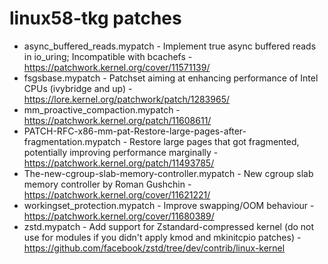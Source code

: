 # linux58-tkg patches

- async_buffered_reads.mypatch - Implement true async buffered reads in io_uring; Incompatible with bcachefs - https://patchwork.kernel.org/cover/11571139/
- fsgsbase.mypatch - Patchset aiming at enhancing performance of Intel CPUs (ivybridge and up) - https://lore.kernel.org/patchwork/patch/1283965/
- mm_proactive_compaction.mypatch - https://patchwork.kernel.org/patch/11608611/
- PATCH-RFC-x86-mm-pat-Restore-large-pages-after-fragmentation.mypatch - Restore large pages that got fragmented, potentially improving performance marginally - https://patchwork.kernel.org/patch/11493785/
- The-new-cgroup-slab-memory-controller.mypatch - New cgroup slab memory controller by Roman Gushchin - https://patchwork.kernel.org/cover/11621221/
- workingset_protection.mypatch - Improve swapping/OOM behaviour - https://patchwork.kernel.org/cover/11680389/
- zstd.mypatch - Add support for Zstandard-compressed kernel (do not use for modules if you didn't apply kmod and mkinitcpio patches) - https://github.com/facebook/zstd/tree/dev/contrib/linux-kernel
